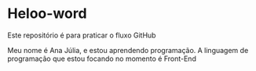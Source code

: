 # Heloo-word
Este repositório é para praticar o fluxo GitHub

Meu nome é Ana Júlia, e estou aprendendo programação. A linguagem de programação que estou focando no momento é Front-End
